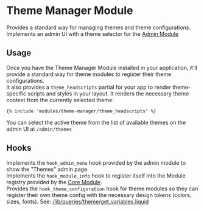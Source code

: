 # Theme Manager Module

Provides a standard way for managing themes and theme configurations.  
Implements an admin UI with a theme selector for the [Admin Module](https://github.com/Platform-OS/pos-module-admin)

## Usage

Once you have the Theme Manager Module installed in your application, it'll provide a standard way for theme modules to register their theme configurations.  
It also provides a `theme_headscripts` partial for your app to render theme-specific scripts and styles in your layout. It renders the necessary theme context from the currently selected theme:  
```
{% include 'modules/theme-manager/theme_headscripts' %}
```
You can select the active theme from the list of available themes on the admin UI at `/admin/themes` 

## Hooks

Implements the `hook_admin_menu` hook provided by the admin module to show the "Themes" admin page.  
Implements the `hook_module_info` hook to register itself into the Module registry provided by the [Core Module](https://github.com/Platform-OS/pos-module-core).  
Provides the `hook_theme_configuration` hook for theme modules so they can register their own theme config with the necessary design tokens (colors, sizes, fonts). See: [/lib/queries/theme/get_variables.liquid](https://github.com/Platform-OS/pos-module-theme-manager/blob/master/public/views/partials/lib/queries/theme/get_variables.liquid#L2)
